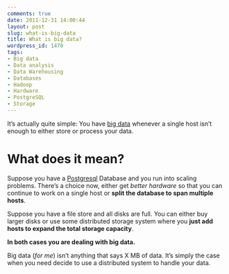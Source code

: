 ```yaml
---
comments: true
date: 2011-12-31 14:00:44
layout: post
slug: what-is-big-data
title: What is big data?
wordpress_id: 1470
tags:
- Big data
- Data analysis
- Data Warehousing
- Databases
- Hadoop
- Hardware
- PostgreSQL
- Storage
---
```


It’s actually quite simple: You have [big data](http://en.wikipedia.org/wiki/Big_data) whenever a single host isn’t enough to either store or process your data.


# What does it mean?


Suppose you have a [Postgresql](http://en.wikipedia.org/wiki/PostgreSQL) Database and you run into scaling problems. There’s a choice now, either get _better hardware_ so that you can continue to work on a single host or **split the database to span multiple hosts**.

Suppose you have a file store and all disks are full. You can either buy larger disks or use some distributed storage system where you **just add hosts to expand the total storage capacity**.

**In both cases you are dealing with big data.**

Big data (_for me_) isn’t anything that says X MB of data. It’s simply the case when you need decide to use a distributed system to handle your data.
